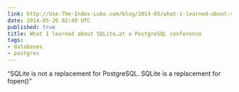 ```yaml
---
link: http://Use-The-Index-Luke.com/blog/2014-05/what-i-learned-about-sqlite-at-a-postgresql-conference
date: 2014-05-26 02:49 UTC
published: true
title: What I learned about SQLite…at a PostgreSQL conference
tags:
- databases
- postgres
---
```


“SQLite is not a replacement for PostgreSQL. SQLite is a replacement for fopen()”
